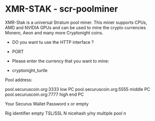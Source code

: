 # XMR-STAK - scr-poolminer

XMR-Stak is a universal Stratum pool miner. This miner supports CPUs, AMD and NVIDIA GPUs and can be used to mine the crypto currencies Monero, Aeon and many more Cryptonight coins.

- DO you want tu use the HTTP interface ?
- PORT

- Please enter the currency that you want to mine:
- cryptonight_turtle

Pool address:

pool.securuscoin.org:3333 low PC
pool.securuscoin.org:5555 middle PC
pool.securuscoin.org:7777 high end PC

Your Securus Wallet 
Password x or empty

Rig identifier empty
TSL/SSL   N
nicehash y/ny
multiple pool n
